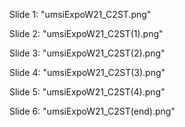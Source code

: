 Slide 1: "umsiExpoW21_C2ST.png"

Slide 2: "umsiExpoW21_C2ST(1).png"

Slide 3: "umsiExpoW21_C2ST(2).png"

Slide 4: "umsiExpoW21_C2ST(3).png"

Slide 5: "umsiExpoW21_C2ST(4).png"

Slide 6: "umsiExpoW21_C2ST(end).png"
